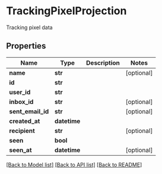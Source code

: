 # TrackingPixelProjection

Tracking pixel data
## Properties
Name | Type | Description | Notes
------------ | ------------- | ------------- | -------------
**name** | **str** |  | [optional] 
**id** | **str** |  | 
**user_id** | **str** |  | 
**inbox_id** | **str** |  | [optional] 
**sent_email_id** | **str** |  | [optional] 
**created_at** | **datetime** |  | 
**recipient** | **str** |  | [optional] 
**seen** | **bool** |  | 
**seen_at** | **datetime** |  | [optional] 

[[Back to Model list]](../README#documentation-for-models) [[Back to API list]](../README#documentation-for-api-endpoints) [[Back to README]](../README)



